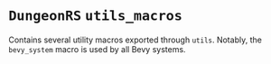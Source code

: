 # `DungeonRS` `utils_macros`

Contains several utility macros exported through `utils`.
Notably, the `bevy_system` macro is used by all Bevy systems.
